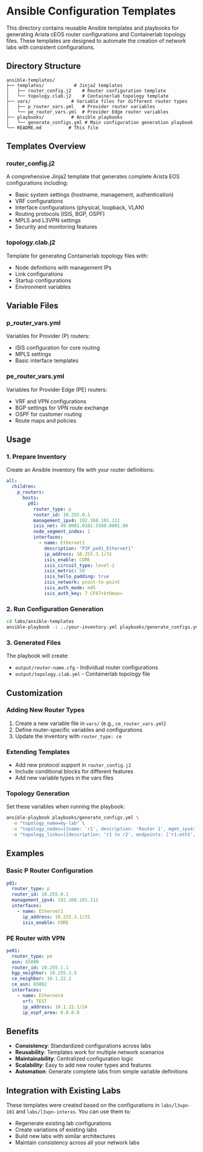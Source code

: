 # Ansible Configuration Templates

This directory contains reusable Ansible templates and playbooks for generating Arista cEOS router configurations and Containerlab topology files. These templates are designed to automate the creation of network labs with consistent configurations.

## Directory Structure

```
ansible-templates/
├── templates/           # Jinja2 templates
│   ├── router_config.j2    # Router configuration template
│   └── topology.clab.j2    # Containerlab topology template
├── vars/               # Variable files for different router types
│   ├── p_router_vars.yml   # Provider router variables
│   └── pe_router_vars.yml  # Provider Edge router variables
├── playbooks/          # Ansible playbooks
│   └── generate_configs.yml # Main configuration generation playbook
└── README.md          # This file
```

## Templates Overview

### router_config.j2
A comprehensive Jinja2 template that generates complete Arista EOS configurations including:
- Basic system settings (hostname, management, authentication)
- VRF configurations
- Interface configurations (physical, loopback, VLAN)
- Routing protocols (ISIS, BGP, OSPF)
- MPLS and L3VPN settings
- Security and monitoring features

### topology.clab.j2
Template for generating Containerlab topology files with:
- Node definitions with management IPs
- Link configurations
- Startup configurations
- Environment variables

## Variable Files

### p_router_vars.yml
Variables for Provider (P) routers:
- ISIS configuration for core routing
- MPLS settings
- Basic interface templates

### pe_router_vars.yml
Variables for Provider Edge (PE) routers:
- VRF and VPN configurations
- BGP settings for VPN route exchange
- OSPF for customer routing
- Route maps and policies

## Usage

### 1. Prepare Inventory
Create an Ansible inventory file with your router definitions:

```yaml
all:
  children:
    p_routers:
      hosts:
        p01:
          router_type: p
          router_id: 10.255.0.1
          management_ipv4: 192.168.101.111
          isis_net: 49.0001.0102.5500.0001.00
          node_segment_index: 1
          interfaces:
            - name: Ethernet1
              description: "P2P_pe01_Ethernet1"
              ip_address: 10.255.3.1/31
              isis_enable: CORE
              isis_circuit_type: level-2
              isis_metric: 50
              isis_hello_padding: true
              isis_network: point-to-point
              isis_auth_mode: md5
              isis_auth_key: 7 CF67+ktUmao=
```

### 2. Run Configuration Generation
```bash
cd labs/ansible-templates
ansible-playbook -i ../your-inventory.yml playbooks/generate_configs.yml
```

### 3. Generated Files
The playbook will create:
- `output/router-name.cfg` - Individual router configurations
- `output/topology.clab.yml` - Containerlab topology file

## Customization

### Adding New Router Types
1. Create a new variable file in `vars/` (e.g., `ce_router_vars.yml`)
2. Define router-specific variables and configurations
3. Update the inventory with `router_type: ce`

### Extending Templates
- Add new protocol support in `router_config.j2`
- Include conditional blocks for different features
- Add new variable types in the vars files

### Topology Generation
Set these variables when running the playbook:
```bash
ansible-playbook playbooks/generate_configs.yml \
  -e "topology_name=my-lab" \
  -e "topology_nodes=[{name: 'r1', description: 'Router 1', mgmt_ipv4: '192.168.101.10', startup_config: 'configs/r1.cfg'}]" \
  -e "topology_links=[{description: 'r1 to r2', endpoints: ['r1:eth1', 'r2:eth1']}]"
```

## Examples

### Basic P Router Configuration
```yaml
p01:
  router_type: p
  router_id: 10.255.0.1
  management_ipv4: 192.168.101.111
  interfaces:
    - name: Ethernet1
      ip_address: 10.255.3.1/31
      isis_enable: CORE
```

### PE Router with VPN
```yaml
pe01:
  router_type: pe
  asn: 65000
  router_id: 10.255.1.1
  bgp_neighbor: 10.255.1.5
  ce_neighbor: 10.1.22.2
  ce_asn: 65002
  interfaces:
    - name: Ethernet4
      vrf: TEST
      ip_address: 10.1.22.1/24
      ip_ospf_area: 0.0.0.0
```

## Benefits

- **Consistency**: Standardized configurations across labs
- **Reusability**: Templates work for multiple network scenarios
- **Maintainability**: Centralized configuration logic
- **Scalability**: Easy to add new router types and features
- **Automation**: Generate complete labs from simple variable definitions

## Integration with Existing Labs

These templates were created based on the configurations in `labs/l3vpn-101` and `labs/l3vpn-interas`. You can use them to:
- Regenerate existing lab configurations
- Create variations of existing labs
- Build new labs with similar architectures
- Maintain consistency across all your network labs
